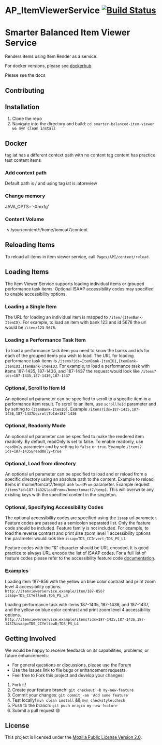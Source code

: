 # AP_ItemViewerService [![Build Status](https://travis-ci.org/osu-cass/AP_ItemViewerService.svg?branch=master)](https://travis-ci.org/osu-cass/AP_ItemViewerService)

# Smarter Balanced Item Viewer Service 
Renders items using Item Render as a service.

For docker versions, please see [dockerhub](https://hub.docker.com/r/osucass/itemviewerservice/tags/)

Please see the docs

## Contributing

## Installation
1. Clone the repo
2. Navigate into the directory and build: `cd smarter-balanced-item-viewer && mvn clean install`

## Docker
tag iat has a different context path with no content
tag content has practice test content items

### Add context path
Default path is / and using tag iat is iatpreview

### Change memory 
JAVA_OPTS='-Xmx1g' 

### Content Volume
-v /your/content/:/home/tomcat7/content

## Reloading Items

To reload all items in item viewer service, call `Pages/API/content/reload`.

## Loading Items

The Item Viewer Service supports loading individual items or grouped performance task items.
Optional ISAAP accessibility codes may specified to enable accessibility options.

### Loading a Single Item
The URL for loading an individual item is mapped to `/item/{ItemBank-ItemID}`.
For example, to load an item with bank 123 and id 5678 the url would be `/item/123-5678`.

### Loading a Performance Task Item
To load a performance task item you need to know the banks and ids for each of the grouped items you wish to load.
The URL for loading performance task items is `/items?ids=ItemBank-ItemID1,ItemBank-ItemID2,ItemBank-ItemID3`.
For example, to load a performance task with items 187-1435, 187-1436, and 187-1437 the request would look like
`/items?ids=187-1435,187-1436,187-1437`

### Optional, Scroll to Item Id
An optional url parameter can be specified to scroll to a specific item in a performance item result. To scroll to an item, use `scrollToId` parameter and by setting to `{ItemBank-ItemID}`. Example `/items?ids=187-1435,187-1436,187-1437&scrollToId=187-1436`

### Optional, Readonly Mode
An optional url parameter can be specified to make the rendered item readonly. By default, readOnly is set to false. To enable readonly, use `readOnly` parameter and by setting to `false` or `true`. Example `/items?ids=187-1435&readOnly=true`

### Optional, Load from directory
An optional url parameter can be specified to load and or reload from a specific directory using an absolute path to the content. Example to reload items in /home/tomcat7/temp1 use `loadFrom` parameter. Example request `/items?id=187-1432&loadFrom=/home/tomact7/temp1`. This will overwrite any existing keys with the specified content in the singleton.

### Optional, Specifying Accessibility Codes
The optional accessibility codes are specified using the `isaap` url parameter.
Feature codes are passed as a semicolon separated list.
Only the feature code should be included. Feature family is not included.
For example, to load the reverse contrast and print size zoom level 1 accessibility options the parameter would look like
`issap=TDS_CCInvert;TDS_PS_L1`

Feature codes with the "&" character should be URL encoded.
It is good practice to always URL encode the list of ISAAP codes.
For a full list of feature codes please refer to the accessibility feature code
[documentation](http://www.smarterapp.org/documents/ISAAP-AccessibilityFeatureCodes.pdf).

### Examples
Loading item 187-856 with the yellow on blue color contrast and print zoom level 4 accessibility options.  
`http://itemviewerservice.example/item/187-856?isaap=TDS_CCYellowB;TDS_PS_L4`


Loading performance task with items 187-1435, 187-1436, and 187-1437, 
and the yellow on blue color contrast and print zoom level 4 accessibility options.  
`http://itemviewerservice.example/items?ids=187-1435,187-1436,187-1437&isaap=TDS_CCYellowB;TDS_PS_L4`


## Getting Involved
We would be happy to receive feedback on its capabilities, problems, or future enhancements:
* For general questions or discussions, please use the [Forum](http://forum.opentestsystem.org/viewforum.php?f=9)
* Use the Issues link to file bugs or enhancement requests.
* Feel free to Fork this project and develop your changes!

1. Fork it!
2. Create your feature branch: `git checkout -b my-new-feature`
3. Commit your changes: `git commit -am 'Add some feature'`
4. Test locally! `mvn clean install` && `mvn checkstyle:check`
5. Push to the branch: `git push origin my-new-feature`
6. Submit a pull request :smile:

## License
This project is licensed under the [Mozilla Public License Version 2.0](https://www.mozilla.org/en-US/MPL/2.0/).
